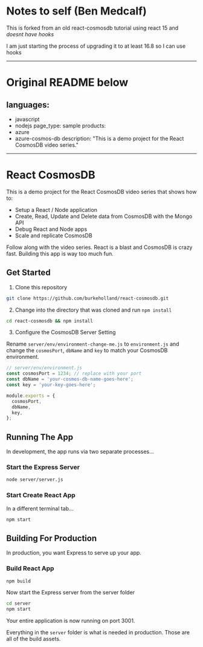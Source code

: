 # Notes to self (Ben Medcalf)

This is forked from an old react-cosmosdb tutorial using react 15 and *doesnt have hooks*

I am just starting the process of upgrading it to at least 16.8 so I can use
hooks

---
# Original README below

## languages:

- javascript
- nodejs
  page_type: sample
  products:
- azure
- azure-cosmos-db
  description: "This is a demo project for the React CosmosDB video series."

---

# React CosmosDB

This is a demo project for the React CosmosDB video series that shows how to:

- Setup a React / Node application
- Create, Read, Update and Delete data from CosmosDB with the Mongo API
- Debug React and Node apps
- Scale and replicate CosmosDB

Follow along with the video series. React is a blast and CosmosDB is crazy fast. Building this app is way too much fun.

## Get Started

1. Clone this repository

```bash
git clone https://github.com/burkeholland/react-cosmosdb.git
```

2. Change into the directory that was cloned and run `npm install`

```bash
cd react-cosmosdb && npm install
```

3. Configure the CosmosDB Server Setting

Rename `server/env/environment-change-me.js` to `environment.js` and change the `cosmosPort`, `dbName` and `key` to match your CosmosDB environment.

```javascript
// server/env/environment.js
const cosmosPort = 1234; // replace with your port
const dbName = 'your-cosmos-db-name-goes-here';
const key = 'your-key-goes-here';

module.exports = {
  cosmosPort,
  dbName,
  key,
};
```

## Running The App

In development, the app runs via two separate processes...

### Start the Express Server

```bash
node server/server.js
```

### Start Create React App

In a different terminal tab...

```bash
npm start
```

## Building For Production

In production, you want Express to serve up your app.

### Build React App

```bash
npm build
```

Now start the Express server from the server folder

```bash
cd server
npm start
```

Your entire application is now running on port 3001.

Everything in the `server` folder is what is needed in production. Those are all of the build assets.
